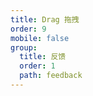 ```yaml
---
title: Drag 拖拽
order: 9
mobile: false
group:
  title: 反馈
  order: 1
  path: feedback
---
```


<code src="../demo/Drag.tsx"></code>
<API src="../src/Drag.tsx"></API>
